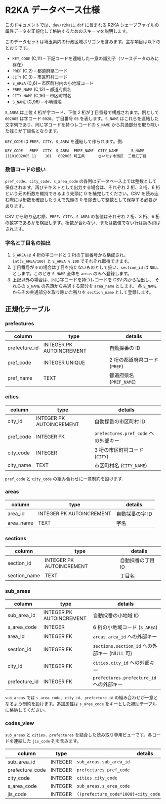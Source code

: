 # R2KA データベース仕様

このドキュメントでは、`dev/r2ka11.dbf` に含まれる R2KA シェープファイルの属性データを正規化して格納するためのスキーマを説明します。

このデータセットは埼玉県内の行政区域ポリゴンを含みます。主な項目は以下のとおりです。

- `KEY_CODE` (C,11) – 下記コードを連結した一意の識別子（ソースデータのみに存在）
- `PREF` (C,2) – 都道府県コード
- `CITY` (C,3) – 市区町村コード
- `S_AREA` (C,6) – 市区町村内の小地域コード
- `PREF_NAME` (C,12) – 都道府県名
- `CITY_NAME` (C,16) – 市区町村名
- `S_NAME` (C,96) – 小地域名

`S_AREA` は上位 4 桁が字コード、下位 2 桁が丁目番号で構成されます。例として `002005` は字コード `0020`、丁目番号 `05` を表します。`S_NAME` はこれらを連結した文字列であり、同じ字コードを持つレコードの `S_NAME` から共通部分を取り除いた残りが丁目名となります。

`KEY_CODE` は `PREF`、`CITY`、`S_AREA` を連結して作られます。例:

```
KEY_CODE   PREF  CITY  S_AREA  PREF_NAME  CITY_NAME      S_NAME
11101002005 11    101   002005 埼玉県      さいたま市西区  三橋五丁目
```

### 数値コードの扱い

`pref_code`、`city_code`、`s_area_code` の各列はデータベース上では整数として保存されます。再びテキストとして出力する場合は、それぞれ 2 桁、3 桁、6 桁という元の桁数を維持できるよう先頭に 0 を補完してください。CSV を読み込む際には桁数を確認したうえで先頭の 0 を除去して整数として保存する必要があります。

CSV から取り込む際、`PREF`、`CITY`、`S_AREA` の各値はそれぞれ 2 桁、3 桁、6 桁の数字であるかを検証します。桁数が合わない、または数値でない行は読み飛ばされます。

### 字名と丁目名の抽出

1. `S_AREA` は 4 桁の字コードと 2 桁の丁目番号から構成され、`int(S_AREA/100)` と `S_AREA % 100` でそれぞれ取得できます。
2. 丁目番号が `0` の場合は丁目を持たないものとして扱い、`section_id` は `NULL` とします。このとき `S_NAME` 全体を `areas` のみへ登録します。
3. 上記以外の場合は、同じ字コードを持つレコードを CSV 内から抽出し、
   それらの `S_NAME` の先頭から共通する部分を `area_name` とします。
   各 `S_NAME` からその共通部分を取り除いた残りを `section_name` として登録します。

## 正規化テーブル

### prefectures
| column        | type                        | details                              |
|---------------|-----------------------------|--------------------------------------|
| prefecture_id | INTEGER PK AUTOINCREMENT   | 自動採番の ID                        |
| pref_code     | INTEGER UNIQUE             | 2 桁の都道府県コード (`PREF`)        |
| pref_name     | TEXT                       | 都道府県名 (`PREF_NAME`)             |

### cities
| column   | type                      | details |
|----------|---------------------------|--------------------------------|
| city_id  | INTEGER PK AUTOINCREMENT | 自動採番の市区町村 ID |
| pref_code| INTEGER FK               | `prefectures.pref_code` への外部キー |
| city_code| INTEGER                  | 3 桁の市区町村コード (`CITY`) |
| city_name| TEXT                     | 市区町村名 (`CITY_NAME`) |

`pref_code` と `city_code` の組み合わせに一意制約を設けます.

### areas
| column     | type                      | details |
|------------|---------------------------|------------------------------|
| area_id    | INTEGER PK AUTOINCREMENT | 自動採番の字 ID |
| area_name  | TEXT                     | 字名 |

### sections
| column        | type                      | details                                                    |
|---------------|---------------------------|------------------------------------------------------------|
| section_id    | INTEGER PK AUTOINCREMENT | 自動採番の丁目 ID |
| section_name  | TEXT                     | 丁目名 |

### sub_areas
| column        | type                      | details |
|---------------|---------------------------|---------------------------------------|
| sub_area_id   | INTEGER PK AUTOINCREMENT | 自動採番の小地域 ID |
| s_area_code   | INTEGER                  | 6 桁の小地域コード (`S_AREA`) |
| area_id       | INTEGER FK               | `areas.area_id` への外部キー |
| section_id    | INTEGER FK               | `sections.section_id` への外部キー (NULL 可) |
| city_id       | INTEGER FK               | `cities.city_id` への外部キー |
| prefecture_id | INTEGER FK               | `prefectures.prefecture_id` への外部キー |

`sub_areas` では `s_area_code`、`city_id`、`prefecture_id` の組み合わせが一意となるよう制約を設けます。追加属性は `s_area_code` をキーとした補助テーブルに格納してください。

### codes_view
`sub_areas` と `cities`、`prefectures` を結合した読み取り専用ビューです。各コードを連結した `jis_code` 列を含みます。

| column | type | details |
|--------|------|--------------------------------------------------------------------------------|
| sub_area_id | INTEGER | `sub_areas.sub_area_id` |
| prefecture_code | INTEGER | `prefectures.pref_code` |
| city_code | INTEGER | `cities.city_code` |
| s_area_code | INTEGER | `sub_areas.s_area_code` |
| jis_code | INTEGER | `((prefecture_code*1000)+city_code)*1000000+s_area_code` |

